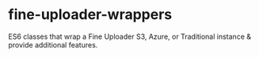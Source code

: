# fine-uploader-wrappers
ES6 classes that wrap a Fine Uploader S3, Azure, or Traditional instance &amp; provide additional features.
